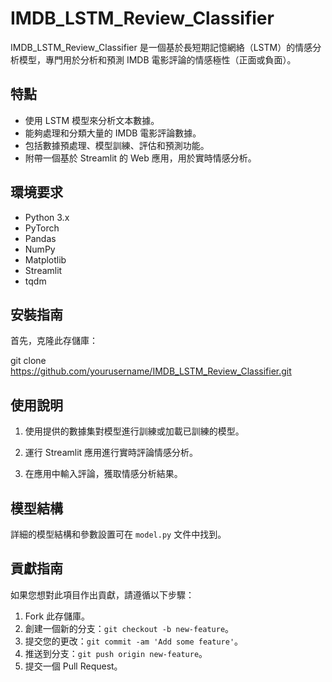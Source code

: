 # IMDB_LSTM_Review_Classifier

IMDB_LSTM_Review_Classifier 是一個基於長短期記憶網絡（LSTM）的情感分析模型，專門用於分析和預測 IMDB 電影評論的情感極性（正面或負面）。

## 特點

- 使用 LSTM 模型來分析文本數據。
- 能夠處理和分類大量的 IMDB 電影評論數據。
- 包括數據預處理、模型訓練、評估和預測功能。
- 附帶一個基於 Streamlit 的 Web 應用，用於實時情感分析。

## 環境要求

- Python 3.x
- PyTorch
- Pandas
- NumPy
- Matplotlib
- Streamlit
- tqdm

## 安裝指南

首先，克隆此存儲庫：

git clone https://github.com/yourusername/IMDB_LSTM_Review_Classifier.git


## 使用說明

1. 使用提供的數據集對模型進行訓練或加載已訓練的模型。
2. 運行 Streamlit 應用進行實時評論情感分析。

3. 在應用中輸入評論，獲取情感分析結果。

## 模型結構

詳細的模型結構和參數設置可在 `model.py` 文件中找到。

## 貢獻指南

如果您想對此項目作出貢獻，請遵循以下步驟：

1. Fork 此存儲庫。
2. 創建一個新的分支：`git checkout -b new-feature`。
3. 提交您的更改：`git commit -am 'Add some feature'`。
4. 推送到分支：`git push origin new-feature`。
5. 提交一個 Pull Request。
